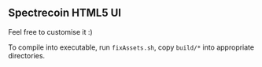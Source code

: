 ## Spectrecoin HTML5 UI

Feel free to customise it :)

To compile into executable, run `fixAssets.sh`, copy `build/*` into appropriate directories.
